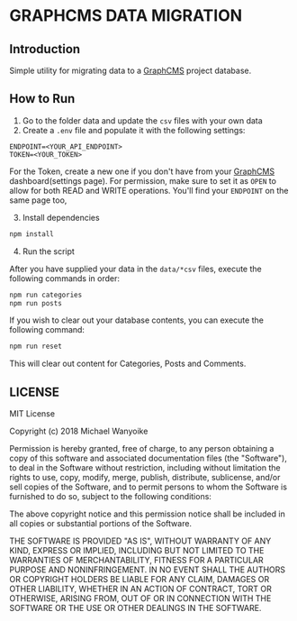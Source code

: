 # GRAPHCMS DATA MIGRATION

## Introduction

Simple utility for migrating data to a [GraphCMS](https://graphcms.com/) project database.

## How to Run

1. Go to the folder data and update the `csv` files with your own data
2. Create a `.env` file and populate it with the following settings:

```env
ENDPOINT=<YOUR_API_ENDPOINT>
TOKEN=<YOUR_TOKEN>
```

For the Token, create a new one if you don't have from your [GraphCMS](https://app.graphcms.com) dashboard(settings page). For permission, make sure to set it as `OPEN` to allow for both READ and WRITE operations. You'll find your `ENDPOINT` on the same page too,

3. Install dependencies

```bash
npm install
```

4. Run the script

After you have supplied your data in the `data/*csv` files, execute the following commands in order:

```bash
npm run categories
npm run posts
```

If you wish to clear out your database contents, you can execute the following command:

```bash
npm run reset
```

This will clear out content for Categories, Posts and Comments.

## LICENSE

MIT License

Copyright (c) 2018 Michael Wanyoike

Permission is hereby granted, free of charge, to any person obtaining a copy
of this software and associated documentation files (the "Software"), to deal
in the Software without restriction, including without limitation the rights
to use, copy, modify, merge, publish, distribute, sublicense, and/or sell
copies of the Software, and to permit persons to whom the Software is
furnished to do so, subject to the following conditions:

The above copyright notice and this permission notice shall be included in all
copies or substantial portions of the Software.

THE SOFTWARE IS PROVIDED "AS IS", WITHOUT WARRANTY OF ANY KIND, EXPRESS OR
IMPLIED, INCLUDING BUT NOT LIMITED TO THE WARRANTIES OF MERCHANTABILITY,
FITNESS FOR A PARTICULAR PURPOSE AND NONINFRINGEMENT. IN NO EVENT SHALL THE
AUTHORS OR COPYRIGHT HOLDERS BE LIABLE FOR ANY CLAIM, DAMAGES OR OTHER
LIABILITY, WHETHER IN AN ACTION OF CONTRACT, TORT OR OTHERWISE, ARISING FROM,
OUT OF OR IN CONNECTION WITH THE SOFTWARE OR THE USE OR OTHER DEALINGS IN THE
SOFTWARE.
